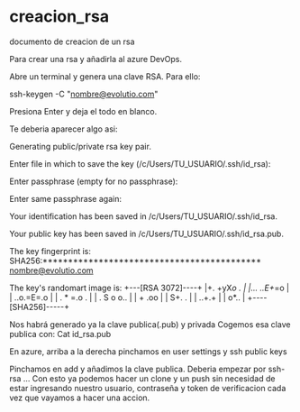 # creacion_rsa
documento de creacion de un rsa


Para crear una rsa y añadirla al azure DevOps.

 

 

Abre un terminal y genera una clave RSA. Para ello:
 

ssh-keygen -C "nombre@evolutio.com"

 

 

Presiona Enter y deja el todo en blanco.
 

Te deberia aparecer algo asi:

 

Generating public/private rsa key pair.

Enter file in which to save the key (/c/Users/TU_USUARIO/.ssh/id_rsa):

Enter passphrase (empty for no passphrase):

Enter same passphrase again:

Your identification has been saved in /c/Users/TU_USUARIO/.ssh/id_rsa.

Your public key has been saved in /c/Users/TU_USUARIO/.ssh/id_rsa.pub.

The key fingerprint is: SHA256:******************************************* nombre@evolutio.com

The key's randomart image is: +---[RSA 3072]----+ |+. +yX*o . | |... ..E+*=o | | ..o.=E=.o | | . * =.o . | | . S o o.. | | + .oo | | S+. . | | ..+.+ | | o*.. | +----[SHA256]-----+

 

 

Nos habrá generado ya la clave publica(.pub) y privada
Cogemos esa clave publica con:
Cat id_rsa.pub

 

En azure, arriba a la derecha pinchamos en user settings y ssh public keys

Pinchamos en add y añadimos la clave publica. Deberia empezar por ssh-rsa …
Con esto ya podemos hacer un clone y un push sin necesidad de estar ingresando nuestro usuario, contraseña y token de verificacion cada vez que vayamos a hacer una accion.
